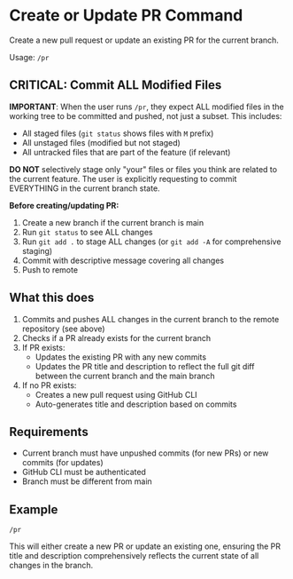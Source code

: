 # Create or Update PR Command

Create a new pull request or update an existing PR for the current branch.

Usage: `/pr`

## CRITICAL: Commit ALL Modified Files

**IMPORTANT**: When the user runs `/pr`, they expect ALL modified files in the working tree to be committed and pushed, not just a subset. This includes:

- All staged files (`git status` shows files with `M` prefix)
- All unstaged files (modified but not staged)
- All untracked files that are part of the feature (if relevant)

**DO NOT** selectively stage only "your" files or files you think are related to the current feature. The user is explicitly requesting to commit EVERYTHING in the current branch state.

**Before creating/updating PR:**
1. Create a new branch if the current branch is main 
2. Run `git status` to see ALL changes
3. Run `git add .` to stage ALL changes (or `git add -A` for comprehensive staging)
4. Commit with descriptive message covering all changes
5. Push to remote

## What this does

1. Commits and pushes ALL changes in the current branch to the remote repository (see above)
2. Checks if a PR already exists for the current branch
3. If PR exists:
   - Updates the existing PR with any new commits
   - Updates the PR title and description to reflect the full git diff between the current branch and the main branch
4. If no PR exists:
   - Creates a new pull request using GitHub CLI
   - Auto-generates title and description based on commits

## Requirements

- Current branch must have unpushed commits (for new PRs) or new commits (for updates)
- GitHub CLI must be authenticated
- Branch must be different from main

## Example

```
/pr
```

This will either create a new PR or update an existing one, ensuring the PR title and description comprehensively reflects the current state of all changes in the branch.
